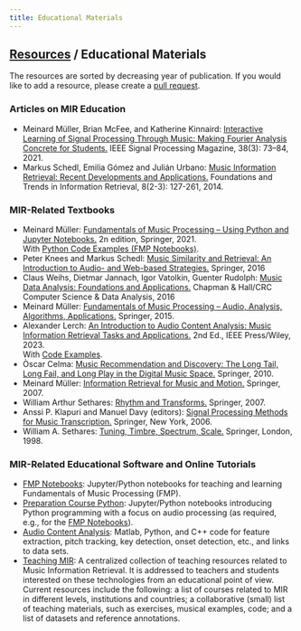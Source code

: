 ```yaml
---
title: Educational Materials
---
```


## [Resources]({{site.base_url}}/resources) / Educational Materials

The resources are sorted by decreasing year of publication. If you would like to add a resource, please create a [pull request](https://github.com/ismir/ismir_web/pulls).

### Articles on MIR Education

* Meinard Müller, Brian McFee, and Katherine Kinnaird: [Interactive Learning of Signal Processing Through Music: Making Fourier Analysis Concrete for Students.](https://ieeexplore.ieee.org/document/9418542) IEEE Signal Processing Magazine, 38(3): 73–84, 2021.
* Markus Schedl, Emilia Gómez and Julián Urbano: [Music Information Retrieval: Recent Developments and Applications.](http://www.nowpublishers.com/article/Details/INR-042) Foundations and Trends in Information Retrieval, 8(2-3): 127-261, 2014.

### MIR-Related Textbooks 

* Meinard M&uuml;ller: [Fundamentals of Music Processing &ndash; Using Python and Jupyter Notebooks.](http://www.music-processing.de/) 2n edition, Springer, 2021.<br>
  With [Python Code Examples (FMP Notebooks)](https://www.audiolabs-erlangen.de/FMP).
* Peter Knees and Markus Schedl: [Music Similarity and Retrieval: An Introduction to Audio- and Web-based Strategies.](http://www.springer.com/us/book/9783662497203)  Springer, 2016
* Claus Weihs, Dietmar Jannach, Igor Vatolkin, Guenter Rudolph: [Music Data Analysis: Foundations and Applications.](https://www.crcpress.com/Music-Data-Analysis-Foundations-and-Applications/Weihs-Jannach-Vatolkin-Rudolph/p/book/9781498719568) Chapman & Hall/CRC Computer Science & Data Analysis, 2016
* Meinard M&uuml;ller: [Fundamentals of Music Processing &ndash; Audio, Analysis, Algorithms, Applications.](http://www.music-processing.de/) Springer, 2015.<br>  
* Alexander Lerch: [An Introduction to Audio Content Analysis: Music Information Retrieval Tasks and Applications.](https://ieeexplore.ieee.org/book/9965970) 2nd Ed., IEEE Press/Wiley, 2023.<br>
  With [Code Examples](http://www.AudioContentAnalysis.org).
* &Ograve;scar Celma: [Music Recommendation and Discovery: The Long Tail, Long Fail, and Long Play in the Digital Music Space.](http://ocelma.net/MusicRecommendationBook/index.html) Springer, 2010.
* Meinard M&uuml;ller: [Information Retrieval for Music and Motion.](http://www.springer.com/us/book/9783540740476) Springer, 2007.
* William Arthur Sethares: [Rhythm and Transforms.](http://www.springer.com/us/book/9781846286391) Springer, 2007.
* Anssi P. Klapuri and Manuel Davy (editors): [Signal Processing Methods for Music Transcription.](https://www.springer.com/gp/book/9780387306674) Springer, New York, 2006.
* William A. Sethares: [Tuning, Timbre, Spectrum, Scale.](http://sethares.engr.wisc.edu/ttss.html) Springer, London, 1998.

### MIR-Related Educational Software and Online Tutorials

* [FMP Notebooks](https://www.audiolabs-erlangen.de/FMP): Jupyter/Python notebooks for teaching and learning Fundamentals of Music Processing (FMP).
* [Preparation Course Python](https://github.com/meinardmueller/PCP): Jupyter/Python notebooks introducing Python programming with a focus on audio processing (as required, e.g., for the [FMP Notebooks](https://www.audiolabs-erlangen.de/FMP)).
* [Audio Content Analysis](http://www.AudioContentAnalysis.org): Matlab, Python, and C++ code for feature extraction, pitch tracking, key detection, onset detection, etc., and links to data sets.
* [Teaching MIR](https://ismir2012.ismir.net/event/papers/LBD10.pdf): A centralized collection of teaching resources related to Music Information Retrieval. It is addressed to teachers and students interested on these technologies from an educational point of view. Current resources include the following: a list of courses related to MIR in different levels, institutions and countries; a collaborative (small) list of teaching materials, such as exercises, musical examples, code; and a list of datasets and reference annotations.

<!--* [MTG Tutorial](http://mtg.upf.edu/node/3556): This tutorial provides a survey of the field of Music Information Retrieval (MIR), that aims, among other things, at automatically extracting semantically meaningful information from various representations of music entities, such as audio, scores, lyrics, web pages or microblogs. The tutorial is designed for students, engineers, researchers, and data scientists who are new to MIR and want to get introduced to the field.
-->
